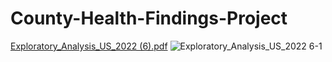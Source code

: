 # County-Health-Findings-Project
[Exploratory_Analysis_US_2022 (6).pdf](https://github.com/mmartin46/County-Health-Findings-Project/files/11260911/Exploratory_Analysis_US_2022.6.pdf)
![Exploratory_Analysis_US_2022 6-1](https://user-images.githubusercontent.com/100044690/232756825-05f095d8-1436-4a2f-850c-af8e70d49111.png)

